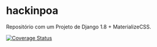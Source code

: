 # hackinpoa
Repositório com um Projeto de Django 1.8 + MaterializeCSS.

[![Coverage Status](https://coveralls.io/repos/ikkebr/hackinpoa/badge.svg)](https://coveralls.io/r/ikkebr/hackinpoa)



